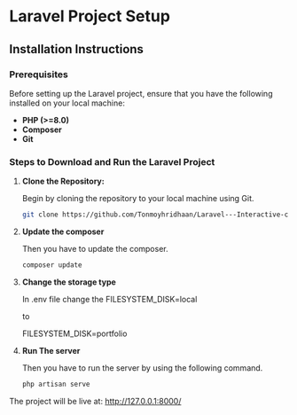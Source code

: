 # Laravel Project Setup

## Installation Instructions

### Prerequisites

Before setting up the Laravel project, ensure that you have the following installed on your local machine:

- **PHP (>=8.0)**
- **Composer**
- **Git**

### Steps to Download and Run the Laravel Project

1. **Clone the Repository:**

   Begin by cloning the repository to your local machine using Git.

   ```bash
   git clone https://github.com/Tonmoyhridhaan/Laravel---Interactive-cares/tree/main/Assignment-5

2. **Update the composer**

   Then you have to update the composer.

   ```bash
   composer update
3. **Change the storage type**

   In .env file change the FILESYSTEM_DISK=local
   
   to

   FILESYSTEM_DISK=portfolio

4. **Run The server**

   Then you have to run the server by using the following command.

   ```bash
   php artisan serve

The project will be live at:    http://127.0.0.1:8000/
